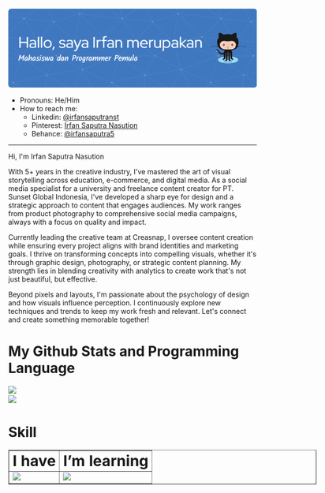 <!--
**irfansap01/irfansap01** is a ✨ _special_ ✨ repository because its `README.md` (this file) appears on your GitHub profile.

Here are some ideas to get you started:

- 🔭 I’m currently working on ...
- 🌱 I’m currently learning ...
- 👯 I’m looking to collaborate on ...
- 🤔 I’m looking for help with ...
- 💬 Ask me about ...
- 📫 How to reach me: ...
- 😄 Pronouns: ...
- ⚡ Fun fact: ...
-->

![Irfan Saputra Nasution](github-header-image.png)

- Pronouns: He/Him
- How to reach me:
  - Linkedin:
    [@irfansaputranst](https://www.linkedin.com/in/irfansaputranst/)
  - Pinterest: [Irfan Saputra Nasution](https://id.pinterest.com/irfansaputranst/)
  - Behance: [@irfansaputra5](https://www.behance.net/irfansaputra5)

---

Hi, I'm Irfan Saputra Nasution

With 5+ years in the creative industry, I've mastered the art of visual storytelling across education, e-commerce, and digital media. As a social media specialist for a university and freelance content creator for PT. Sunset Global Indonesia, I've developed a sharp eye for design and a strategic approach to content that engages audiences. My work ranges from product photography to comprehensive social media campaigns, always with a focus on quality and impact.

Currently leading the creative team at Creasnap, I oversee content creation while ensuring every project aligns with brand identities and marketing goals. I thrive on transforming concepts into compelling visuals, whether it's through graphic design, photography, or strategic content planning. My strength lies in blending creativity with analytics to create work that's not just beautiful, but effective.

Beyond pixels and layouts, I'm passionate about the psychology of design and how visuals influence perception. I continuously explore new techniques and trends to keep my work fresh and relevant. Let's connect and create something memorable together!

# My Github Stats and Programming Language

<img height="200em" src="https://github-readme-stats.vercel.app/api?username=irfansap01&show_icons=true&hide=contribs,prs&cache_seconds=86400&theme=transparent"/>

<br>

<img height="300em" src="https://github-readme-stats-eight-theta.vercel.app/api/top-langs/?username=irfansap01&layout=compact&langs_count=8&theme=transparent"/>

<br>

# Skill

<table border="1px solid black" style="margin: 0; width:625px">
<tr>
<td>
<b style="font-size:30px">I have</b>
</td>
<td>
<b style="font-size:30px">I’m learning</b>
</td>
</tr>
<tr>
<td>
<img src="https://skillicons.dev/icons?i=html,css,tailwind,bootstrap,figma,photoshop&perline=3" />
</td>
<td>
<img src="https://skillicons.dev/icons?i=php,laravel,js,github,&perline=3" /> <br>
</td>
</tr>
</table>

<br>
<br>
